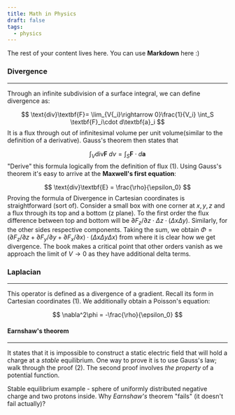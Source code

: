 ```yaml
---
title: Math in Physics
draft: false
tags:
  - physics
---
```

 
The rest of your content lives here. You can use **Markdown** here :)
### Divergence
---
Through an infinite subdivision of a surface integral, we can define divergence as:

$$
\text{div}\textbf{F}= \lim_{V{_i}\rightarrow 0}\frac{1}{V_i} \int_S \textbf{F}_i\cdot d\textbf{a}_i
$$
It is a flux through out of infinitesimal volume per unit volume(similar to the definition of a derivative). Gauss's theorem then states that

$$
\int_V \text{div}\textbf{F}\; dv = \int_S \textbf{F} \cdot d\textbf{a}
$$
"Derive" this formula logically from the definition of flux (1). Using Gauss's theorem it's easy to arrive at the **Maxwell's first equation**: 

$$
\text{div}\textbf{E} = \frac{\rho}{\epsilon_0}
$$
Proving the formula of Divergence in Cartesian coordinates is straightforward (sort of). Consider a small box with one corner at $x,y,z$ and a flux through its top and a bottom (z plane). To the first order the flux difference between top and bottom will be $\partial F_z/\partial z \cdot \Delta z \cdot (\Delta x \Delta y)$. Similarly, for the other sides respective components. Taking the sum, we obtain $\Phi = (\partial F_z/\partial z + \partial F_y/\partial y + \partial F_x/\partial x) \cdot (\Delta x \Delta y \Delta x)$ from where it is clear how we get divergence.
The book makes a critical point that other orders vanish as we approach the limit of $V\rightarrow 0$ as they have additional delta terms.
### Laplacian 
---
This operator is defined as a divergence of a gradient. Recall its form in Cartesian coordinates (1). We additionally obtain a Poisson's equation: 

$$
\nabla^2\phi = -\frac{\rho}{\epsilon_0}
$$

#### Earnshaw's theorem 
---
It states that it is impossible to construct a static electric field that will hold a charge at a *stable* equilibrium. One way to prove it is to use Gauss's law; walk through the proof (2). The second proof involves *the property* of a potential function.

Stable equilibrium example - sphere of uniformly distributed negative charge and two protons inside. Why *Earnshaw's* theorem "fails" (it doesn't fail actually)?




